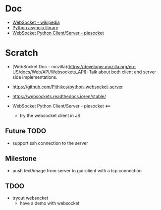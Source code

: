 # Doc
- [WebSocket - wikipedia](https://en.wikipedia.org/wiki/WebSocket)
- [Python asyncio library](https://docs.python.org/3/library/asyncio.html)
- [WebSocket Python Client/Server - piesocket](https://www.piesocket.com/blog/python-websocket)

# Scratch
- [WebSocket Doc - mozilla)(https://developer.mozilla.org/en-US/docs/Web/API/Websockets_API): Talk about both client and server side implementations.

- https://github.com/Pithikos/python-websocket-server
- https://websockets.readthedocs.io/en/stable/

- WebSocket Python Client/Server - piesocket <==
  - try the websocket client in JS

## Future TODO
- support ssh connection to the server

## Milestone
- push text/image from server to gui-client with a tcp connection

## TDOO
- tryout websocket
  - have a demo with websocket
